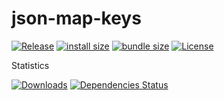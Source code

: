 # json-map-keys

[![Release](https://img.shields.io/npm/v/json-map-keys.svg?style=flat-square&label=release)](https://github.com/tiagoporto/json-map-keys/releases)
[![install size](https://packagephobia.now.sh/badge?p=json-map-keys)](https://packagephobia.now.sh/result?p=json-map-keys)
[![bundle size](https://img.shields.io/bundlephobia/min/json-map-keys?style=flat-square&label=bundle%20size)](https://bundlephobia.com/result?p=json-map-keys)
[![License](https://img.shields.io/github/license/tiagoporto/json-map-keys.svg?style=flat-square)](https://github.com/tiagoporto/json-map-keys/blob/master/packages/json-map-keys/LICENSE)

Statistics

[![Downloads](https://img.shields.io/npm/dt/json-map-keys.svg?logo=npm&style=flat-square)](https://www.npmjs.com/package/json-map-keys)
[![Dependencies Status](https://img.shields.io/david/tiagoporto/json-map-keys.svg?style=flat-square)](https://david-dm.org/tiagoporto/json-map-keys)
